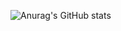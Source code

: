 ![Anurag's GitHub stats](https://github-readme-stats.vercel.app/api?username=kelianthis&count_private=true&theme=dracula)
